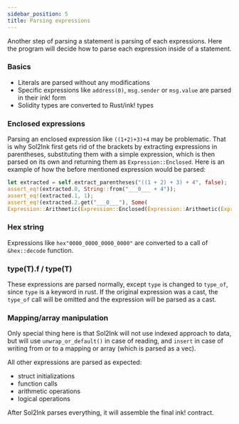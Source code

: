 ```yaml
---
sidebar_position: 5
title: Parsing expressions
---
```


Another step of parsing a statement is parsing of each expressions. Here the program will decide how to parse each expression inside of a statement.

### Basics

- Literals are parsed without any modifications
- Specific expressions like `address(0)`, `msg.sender` or `msg.value` are parsed in their ink! form
- Solidity types are converted to Rust/ink! types

### Enclosed expressions

Parsing an enclosed expression like `((1+2)+3)+4` may be problematic. That is why Sol2Ink first gets rid of the brackets by extracting expressions in parentheses, substituting them with a simple expression, which is then parsed on its own and returning them as `Expression::Enclosed`. Here is an example of how the before mentioned expression would be parsed:

```rust
let extracted = self.extract_parentheses("((1 + 2) + 3) + 4", false);
assert_eq!(extracted.0, String::from("___0___ + 4"));
assert_eq!(extracted.1, 1);
assert_eq!(extracted.2.get("___0___"), Some(
Expression::Arithmetic(Expression::Enclosed(Expression::Arithmetic(Expression::Arithmetic(1, 2, Operation::Add)), 3, Operation::Add), 4, Operation::Add)));
```

### Hex string

Expressions like `hex"0000_0000_0000_0000"` are converted to a call of `&hex::decode` function.

### type(T).f / type(T)

These expressions are parsed normally, except `type` is changed to `type_of`, since `type` is a keyword in rust. If the original expression was a cast, the `type_of` call will be omitted and the expression will be parsed as a cast.

### Mapping/array manipulation

Only special thing here is that Sol2Ink will not use indexed approach to data, but will use `unwrap_or_default()` in case of reading, and `insert` in case of writing from or to a mapping or array (which is parsed as a vec).

All other expressions are parsed as expected:

- struct initializations
- function calls
- arithmetic operations
- logical operations

After Sol2Ink parses everything, it will assemble the final ink! contract.